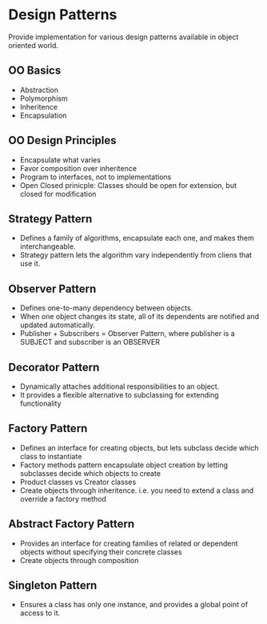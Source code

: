 # Design Patterns
Provide implementation for various design patterns available in object oriented world.

## OO Basics
* Abstraction
* Polymorphism
* Inheritence
* Encapsulation

## OO Design Principles
* Encapsulate what varies
* Favor composition over inheritence
* Program to interfaces, not to implementations
* Open Closed prinicple: Classes should be open for extension, but closed for modification


## Strategy Pattern
* Defines a family of algorithms, encapsulate each one, and makes them interchangeable.
* Strategy pattern lets the algorithm vary independently from cliens that use it.

## Observer Pattern
* Defines one-to-many dependency between objects.
* When one object changes its state, all of its dependents are notified and updated automatically.
* Publisher + Subscribers = Observer Pattern, where publisher is a SUBJECT and subscriber is an OBSERVER

## Decorator Pattern
* Dynamically attaches additional responsibilities to an object.
* It provides a flexible alternative to subclassing for extending functionality

## Factory Pattern
* Defines an interface for creating objects, but lets subclass decide which class to instantiate
* Factory methods pattern encapsulate object creation by letting subclasses decide which objects to create
* Product classes vs Creator classes
* Create objects through inheritence. i.e. you need to extend a class and override a factory method

## Abstract Factory Pattern
* Provides an interface for creating families of related or dependent objects without specifying their concrete classes
* Create objects through composition

## Singleton Pattern
* Ensures a class has only one instance, and provides a global point of access to it.

